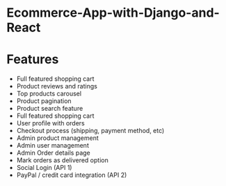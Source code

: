 # Ecommerce-App-with-Django-and-React

# Features
- Full featured shopping cart
- Product reviews and ratings
- Top products carousel
- Product pagination
- Product search feature
- Full featured shopping cart
- User profile with orders
- Checkout process (shipping, payment method, etc)
- Admin product management
- Admin user management
- Admin Order details page
- Mark orders as delivered option
- Social Login (API 1)
- PayPal / credit card integration (API 2)
